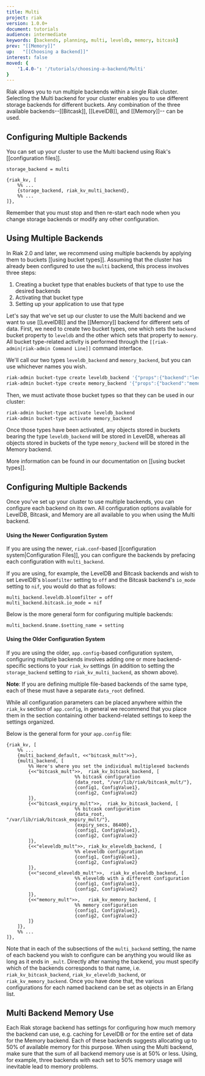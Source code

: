 ```yaml
---
title: Multi
project: riak
version: 1.0.0+
document: tutorials
audience: intermediate
keywords: [backends, planning, multi, leveldb, memory, bitcask]
prev: "[[Memory]]"
up:   "[[Choosing a Backend]]"
interest: false
moved: {
    '1.4.0-': '/tutorials/choosing-a-backend/Multi'
}
---
```


Riak allows you to run multiple backends within a single Riak cluster.
Selecting the Multi backend for your cluster enables you to use
different storage backends for different buckets. Any combination of
the three available backends--[[Bitcask]], [[LevelDB]], and [[Memory]]--
can be used.

## Configuring Multiple Backends

You can set up your cluster to use the Multi backend using Riak's
[[configuration files]].

```riakconf
storage_backend = multi
```

```appconfig
{riak_kv, [
    %% ...
    {storage_backend, riak_kv_multi_backend},
    %% ...
]},
```

Remember that you must stop and then re-start each node when you change
storage backends or modify any other configuration.

## Using Multiple Backends

In Riak 2.0 and later, we recommend using multiple backends by applying
them to buckets [[using bucket types]]. Assuming that the cluster has
already been configured to use the `multi` backend, this process
involves three steps:

1. Creating a bucket type that enables buckets of that type to use the desired backends
2. Activating that bucket type
3. Setting up your application to use that type

Let's say that we've set up our cluster to use the Multi backend and we
want to use [[LevelDB]] and the [[Memory]] backend for different sets of
data. First, we need to create two bucket types, one which sets the
`backend` bucket property to `leveldb` and the other which sets that
property to `memory`. All bucket type-related activity is performed
through the `[[riak-admin|riak-admin Command Line]]` command interface.

We'll call our two types `leveldb_backend` and `memory_backend`, but you
can use whichever names you wish.

```bash
riak-admin bucket-type create leveldb_backend '{"props":{"backend":"leveldb"}}'
riak-admin bucket-type create memory_backend '{"props":{"backend":"memory"}}'
```

Then, we must activate those bucket types so that they can be used in
our cluster:

```bash
riak-admin bucket-type activate leveldb_backend
riak-admin bucket-type activate memory_backend
```

Once those types have been activated, any objects stored in buckets 
bearing the type `leveldb_backend` will be stored in LevelDB, whereas
all objects stored in buckets of the type `memory_backend` will be
stored in the Memory backend.

More information can be found in our documentation on [[using bucket types]].

## Configuring Multiple Backends

Once you've set up your cluster to use multiple backends, you can
configure each backend on its own. All configuration options available
for LevelDB, Bitcask, and Memory are all available to you when using the
Multi backend.

#### Using the Newer Configuration System

If you are using the newer,
`riak.conf`-based [[configuration system|Configuration Files]], you can 
configure the backends by prefacing each configuration with `multi_backend`.

If you are using, for example, the LevelDB and Bitcask backends and wish
to set LevelDB's `bloomfilter` setting to `off` and the Bitcask
backend's `io_mode` setting to `nif`, you would do that as follows:

```riakconf
multi_backend.leveldb.bloomfilter = off
multi_backend.bitcask.io_mode = nif
```

Below is the more general form for configuring multiple backends:

```riakconf
multi_backend.$name.$setting_name = setting
```

#### Using the Older Configuration System

If you are using the older, `app.config`-based configuration system,
configuring multiple backends involves adding one or more backend-
specific sections to your `riak_kv` settings (in addition to setting
the `storage_backend` setting to `riak_kv_multi_backend`, as shown
above).

**Note**: If you are defining multiple file-based backends of the same
type, each of these must have a separate `data_root` defined.

While all configuration parameters can be placed anywhere within the
`riak_kv` section of `app.config`, in general we recommend that you
place them in the section containing other backend-related settings to
keep the settings organized.

Below is the general form for your `app.config` file:

```appconfig
{riak_kv, [
    %% ...
    {multi_backend_default, <<"bitcask_mult">>},
    {multi_backend, [
        %% Here's where you set the individual multiplexed backends
        {<<"bitcask_mult">>,  riak_kv_bitcask_backend, [
                         %% bitcask configuration
                         {data_root, "/var/lib/riak/bitcask_mult/"},
                         {config1, ConfigValue1},
                         {config2, ConfigValue2}
        ]},
        {<<"bitcask_expiry_mult">>,  riak_kv_bitcask_backend, [
                         %% bitcask configuration
                         {data_root, "/var/lib/riak/bitcask_expiry_mult/"},
                         {expiry_secs, 86400},
                         {config1, ConfigValue1},
                         {config2, ConfigValue2}
        ]},
        {<<"eleveldb_mult">>, riak_kv_eleveldb_backend, [
                         %% eleveldb configuration
                         {config1, ConfigValue1},
                         {config2, ConfigValue2}
        ]},
        {<<"second_eleveldb_mult">>,  riak_kv_eleveldb_backend, [
                         %% eleveldb with a different configuration
                         {config1, ConfigValue1},
                         {config2, ConfigValue2}
        ]},
        {<<"memory_mult">>,   riak_kv_memory_backend, [
                         %% memory configuration
                         {config1, ConfigValue1},
                         {config2, ConfigValue2}
        ]}
    ]},
    %% ...
]},
```

Note that in each of the subsections of the `multi_backend` setting,
the name of each backend you wish to configure can be anything you would
like as long as it ends in `_mult`. Directly after naming the backend,
you must specify which of the backends corresponds to that name, i.e.
`riak_kv_bitcask_backend`, `riak_kv_eleveldb_backend`, or
`riak_kv_memory_backend`. Once you have done that, the various
configurations for each named backend can be set as objects in an Erlang
list.

## Multi Backend Memory Use

Each Riak storage backend has settings for configuring how much memory
the backend can use, e.g. caching for LevelDB or for the entire set of
data for the Memory backend. Each of these backends suggests allocating
up to 50% of available memory for this purpose. When using the Multi
backend, make sure that the sum of all backend memory use is at 50% 
or less. Using, for example, three backends with each set to 50% memory
usage will inevitable lead to memory problems.
